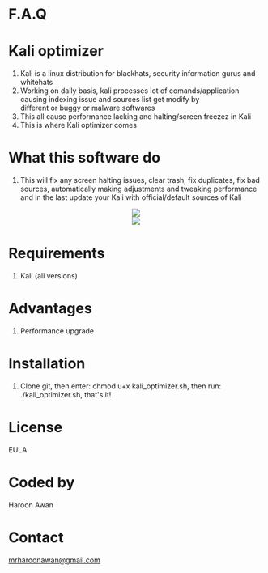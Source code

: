 # F.A.Q

# Kali optimizer
1. Kali is a linux distribution for blackhats, security information gurus and whitehats
2. Working on daily basis, kali processes lot of comands/application causing indexing issue and sources list get modify by     
   different or buggy or malware softwares
3. This all cause performance lacking and halting/screen freezez in Kali 
4. This is where Kali optimizer comes

# What this software do
1. This will fix any screen halting issues, clear trash, fix duplicates, fix bad sources, automatically making adjustments and 
   tweaking performance and in the last update your Kali with official/default sources of Kali

<div align="center">
    <img src="https://i.postimg.cc/rs4B0Lxd/Kali-fix1.png width="400px"</img> 
</div>
                                                                       
                                                                       
<div align="center">
    <img src="https://i.postimg.cc/fRq8NrS1/Kali-fix2.png width="400px"</img> 
</div>

# Requirements
1. Kali (all versions)

# Advantages
1. Performance upgrade

# Installation
1. Clone git, then enter: chmod u+x kali_optimizer.sh, then run: ./kali_optimizer.sh, that's it!

# License
EULA

# Coded by
Haroon Awan

# Contact
mrharoonawan@gmail.com
